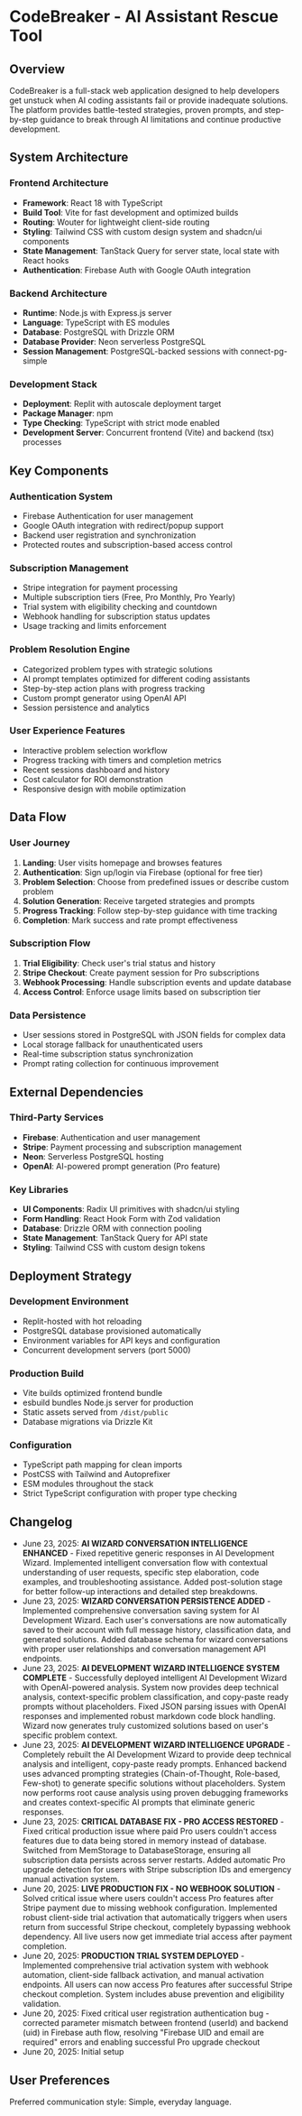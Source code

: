 # CodeBreaker - AI Assistant Rescue Tool

## Overview

CodeBreaker is a full-stack web application designed to help developers get unstuck when AI coding assistants fail or provide inadequate solutions. The platform provides battle-tested strategies, proven prompts, and step-by-step guidance to break through AI limitations and continue productive development.

## System Architecture

### Frontend Architecture
- **Framework**: React 18 with TypeScript
- **Build Tool**: Vite for fast development and optimized builds
- **Routing**: Wouter for lightweight client-side routing
- **Styling**: Tailwind CSS with custom design system and shadcn/ui components
- **State Management**: TanStack Query for server state, local state with React hooks
- **Authentication**: Firebase Auth with Google OAuth integration

### Backend Architecture
- **Runtime**: Node.js with Express.js server
- **Language**: TypeScript with ES modules
- **Database**: PostgreSQL with Drizzle ORM
- **Database Provider**: Neon serverless PostgreSQL
- **Session Management**: PostgreSQL-backed sessions with connect-pg-simple

### Development Stack
- **Deployment**: Replit with autoscale deployment target
- **Package Manager**: npm
- **Type Checking**: TypeScript with strict mode enabled
- **Development Server**: Concurrent frontend (Vite) and backend (tsx) processes

## Key Components

### Authentication System
- Firebase Authentication for user management
- Google OAuth integration with redirect/popup support
- Backend user registration and synchronization
- Protected routes and subscription-based access control

### Subscription Management
- Stripe integration for payment processing
- Multiple subscription tiers (Free, Pro Monthly, Pro Yearly)
- Trial system with eligibility checking and countdown
- Webhook handling for subscription status updates
- Usage tracking and limits enforcement

### Problem Resolution Engine
- Categorized problem types with strategic solutions
- AI prompt templates optimized for different coding assistants
- Step-by-step action plans with progress tracking
- Custom prompt generator using OpenAI API
- Session persistence and analytics

### User Experience Features
- Interactive problem selection workflow
- Progress tracking with timers and completion metrics
- Recent sessions dashboard and history
- Cost calculator for ROI demonstration
- Responsive design with mobile optimization

## Data Flow

### User Journey
1. **Landing**: User visits homepage and browses features
2. **Authentication**: Sign up/login via Firebase (optional for free tier)
3. **Problem Selection**: Choose from predefined issues or describe custom problem
4. **Solution Generation**: Receive targeted strategies and prompts
5. **Progress Tracking**: Follow step-by-step guidance with time tracking
6. **Completion**: Mark success and rate prompt effectiveness

### Subscription Flow
1. **Trial Eligibility**: Check user's trial status and history
2. **Stripe Checkout**: Create payment session for Pro subscriptions
3. **Webhook Processing**: Handle subscription events and update database
4. **Access Control**: Enforce usage limits based on subscription tier

### Data Persistence
- User sessions stored in PostgreSQL with JSON fields for complex data
- Local storage fallback for unauthenticated users
- Real-time subscription status synchronization
- Prompt rating collection for continuous improvement

## External Dependencies

### Third-Party Services
- **Firebase**: Authentication and user management
- **Stripe**: Payment processing and subscription management
- **Neon**: Serverless PostgreSQL hosting
- **OpenAI**: AI-powered prompt generation (Pro feature)

### Key Libraries
- **UI Components**: Radix UI primitives with shadcn/ui styling
- **Form Handling**: React Hook Form with Zod validation
- **Database**: Drizzle ORM with connection pooling
- **State Management**: TanStack Query for API state
- **Styling**: Tailwind CSS with custom design tokens

## Deployment Strategy

### Development Environment
- Replit-hosted with hot reloading
- PostgreSQL database provisioned automatically
- Environment variables for API keys and configuration
- Concurrent development servers (port 5000)

### Production Build
- Vite builds optimized frontend bundle
- esbuild bundles Node.js server for production
- Static assets served from `/dist/public`
- Database migrations via Drizzle Kit

### Configuration
- TypeScript path mapping for clean imports
- PostCSS with Tailwind and Autoprefixer
- ESM modules throughout the stack
- Strict TypeScript configuration with proper type checking

## Changelog
- June 23, 2025: **AI WIZARD CONVERSATION INTELLIGENCE ENHANCED** - Fixed repetitive generic responses in AI Development Wizard. Implemented intelligent conversation flow with contextual understanding of user requests, specific step elaboration, code examples, and troubleshooting assistance. Added post-solution stage for better follow-up interactions and detailed step breakdowns.
- June 23, 2025: **WIZARD CONVERSATION PERSISTENCE ADDED** - Implemented comprehensive conversation saving system for AI Development Wizard. Each user's conversations are now automatically saved to their account with full message history, classification data, and generated solutions. Added database schema for wizard conversations with proper user relationships and conversation management API endpoints.
- June 23, 2025: **AI DEVELOPMENT WIZARD INTELLIGENCE SYSTEM COMPLETE** - Successfully deployed intelligent AI Development Wizard with OpenAI-powered analysis. System now provides deep technical analysis, context-specific problem classification, and copy-paste ready prompts without placeholders. Fixed JSON parsing issues with OpenAI responses and implemented robust markdown code block handling. Wizard now generates truly customized solutions based on user's specific problem context.
- June 23, 2025: **AI DEVELOPMENT WIZARD INTELLIGENCE UPGRADE** - Completely rebuilt the AI Development Wizard to provide deep technical analysis and intelligent, copy-paste ready prompts. Enhanced backend uses advanced prompting strategies (Chain-of-Thought, Role-based, Few-shot) to generate specific solutions without placeholders. System now performs root cause analysis using proven debugging frameworks and creates context-specific AI prompts that eliminate generic responses.
- June 23, 2025: **CRITICAL DATABASE FIX - PRO ACCESS RESTORED** - Fixed critical production issue where paid Pro users couldn't access features due to data being stored in memory instead of database. Switched from MemStorage to DatabaseStorage, ensuring all subscription data persists across server restarts. Added automatic Pro upgrade detection for users with Stripe subscription IDs and emergency manual activation system.
- June 20, 2025: **LIVE PRODUCTION FIX - NO WEBHOOK SOLUTION** - Solved critical issue where users couldn't access Pro features after Stripe payment due to missing webhook configuration. Implemented robust client-side trial activation that automatically triggers when users return from successful Stripe checkout, completely bypassing webhook dependency. All live users now get immediate trial access after payment completion.
- June 20, 2025: **PRODUCTION TRIAL SYSTEM DEPLOYED** - Implemented comprehensive trial activation system with webhook automation, client-side fallback activation, and manual activation endpoints. All users can now access Pro features after successful Stripe checkout completion. System includes abuse prevention and eligibility validation.
- June 20, 2025: Fixed critical user registration authentication bug - corrected parameter mismatch between frontend (userId) and backend (uid) in Firebase auth flow, resolving "Firebase UID and email are required" errors and enabling successful Pro upgrade checkout
- June 20, 2025: Initial setup

## User Preferences

Preferred communication style: Simple, everyday language.